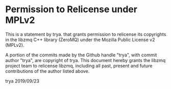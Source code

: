 # Permission to Relicense under MPLv2

This is a statement by trya.
that grants permission to relicense its copyrights in the libzmq C++
library (ZeroMQ) under the Mozilla Public License v2 (MPLv2).

A portion of the commits made by the Github handle "trya", with
commit author "trya", are copyright of trya.
This document hereby grants the libzmq project team to relicense libzmq, 
including all past, present and future contributions of the author listed above.

trya
2019/09/23
